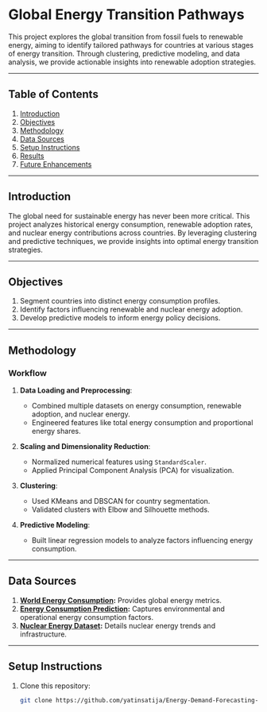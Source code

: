 # Global Energy Transition Pathways

This project explores the global transition from fossil fuels to renewable energy, aiming to identify tailored pathways for countries at various stages of energy transition. Through clustering, predictive modeling, and data analysis, we provide actionable insights into renewable adoption strategies.

---

## **Table of Contents**
1. [Introduction](#introduction)
2. [Objectives](#objectives)
3. [Methodology](#methodology)
4. [Data Sources](#data-sources)
5. [Setup Instructions](#setup-instructions)
6. [Results](#results)
7. [Future Enhancements](#future-enhancements)

---

## **Introduction**
The global need for sustainable energy has never been more critical. This project analyzes historical energy consumption, renewable adoption rates, and nuclear energy contributions across countries. By leveraging clustering and predictive techniques, we provide insights into optimal energy transition strategies.

---

## **Objectives**
1. Segment countries into distinct energy consumption profiles.
2. Identify factors influencing renewable and nuclear energy adoption.
3. Develop predictive models to inform energy policy decisions.

---

## **Methodology**
### **Workflow**
1. **Data Loading and Preprocessing**:
   - Combined multiple datasets on energy consumption, renewable adoption, and nuclear energy.
   - Engineered features like total energy consumption and proportional energy shares.

2. **Scaling and Dimensionality Reduction**:
   - Normalized numerical features using `StandardScaler`.
   - Applied Principal Component Analysis (PCA) for visualization.

3. **Clustering**:
   - Used KMeans and DBSCAN for country segmentation.
   - Validated clusters with Elbow and Silhouette methods.

4. **Predictive Modeling**:
   - Built linear regression models to analyze factors influencing energy consumption.

---

## **Data Sources**
1. **[World Energy Consumption](https://www.kaggle.com/datasets/pralabhpoudel/world-energy-consumption):** Provides global energy metrics.
2. **[Energy Consumption Prediction](https://www.kaggle.com/datasets/mrsimple07/energy-consumption-prediction):** Captures environmental and operational energy consumption factors.
3. **[Nuclear Energy Dataset](https://www.kaggle.com/datasets/alistairking/nuclear-energy-datasets):** Details nuclear energy trends and infrastructure.

---

## **Setup Instructions**
1. Clone this repository:
   ```bash
   git clone https://github.com/yatinsatija/Energy-Demand-Forecasting-and-Optimization-with-Machine-Learning.git

